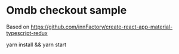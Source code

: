 # Omdb checkout sample

Based on https://github.com/innFactory/create-react-app-material-typescript-redux

yarn install && yarn start
